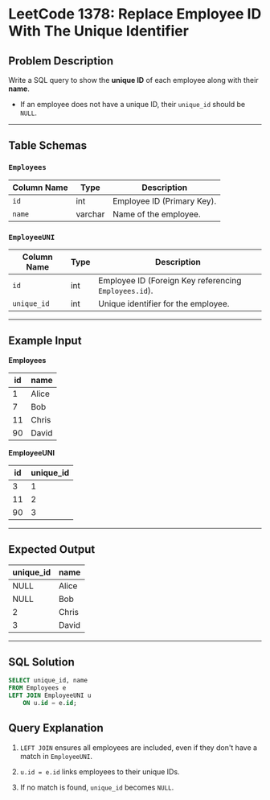 LeetCode 1378: Replace Employee ID With The Unique Identifier
==============================================================

Problem Description
----------------------

Write a SQL query to show the **unique ID** of each employee along with their **name**.  

- If an employee does not have a unique ID, their `unique_id` should be `NULL`.  

-------------------------------------------------------------

Table Schemas
---------------

### `Employees`

| Column Name | Type | Description |
|-------------|------|-------------|
| `id`        | int  | Employee ID (Primary Key). |
| `name`      | varchar | Name of the employee. |

### `EmployeeUNI`

| Column Name | Type | Description |
|-------------|------|-------------|
| `id`        | int  | Employee ID (Foreign Key referencing `Employees.id`). |
| `unique_id` | int  | Unique identifier for the employee. |

-------------------------------------------------------------

Example Input
----------------

**Employees**

| id | name  |
|----|-------|
| 1  | Alice |
| 7  | Bob   |
| 11 | Chris |
| 90 | David |

**EmployeeUNI**

| id | unique_id |
|----|-----------|
| 3  | 1         |
| 11 | 2         |
| 90 | 3         |

-------------------------------------------------------------

Expected Output
-----------------

| unique_id | name  |
|-----------|-------|
| NULL      | Alice |
| NULL      | Bob   |
| 2         | Chris |
| 3         | David |

-------------------------------------------------------------

SQL Solution
---------------

```sql
SELECT unique_id, name
FROM Employees e
LEFT JOIN EmployeeUNI u
    ON u.id = e.id;
```

Query Explanation
-----------------

1.  `LEFT JOIN` ensures all employees are included, even if they don't have a match in `EmployeeUNI`.

2.  `u.id = e.id` links employees to their unique IDs.

3.  If no match is found, `unique_id` becomes `NULL`.